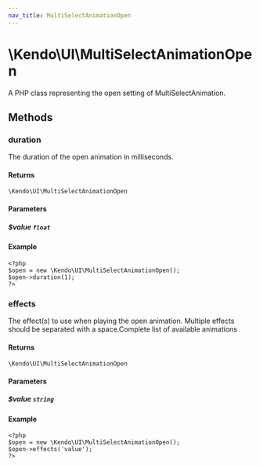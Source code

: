 ```yaml
---
nav_title: MultiSelectAnimationOpen
---
```


# \Kendo\UI\MultiSelectAnimationOpen

A PHP class representing the open setting of MultiSelectAnimation.


## Methods

### duration
The duration of the open animation in milliseconds.

#### Returns
`\Kendo\UI\MultiSelectAnimationOpen`

#### Parameters

##### $value `float`



#### Example 
    <?php
    $open = new \Kendo\UI\MultiSelectAnimationOpen();
    $open->duration(1);
    ?>

### effects
The effect(s) to use when playing the open animation. Multiple effects should be separated with a space.Complete list of available animations

#### Returns
`\Kendo\UI\MultiSelectAnimationOpen`

#### Parameters

##### $value `string`



#### Example 
    <?php
    $open = new \Kendo\UI\MultiSelectAnimationOpen();
    $open->effects('value');
    ?>

